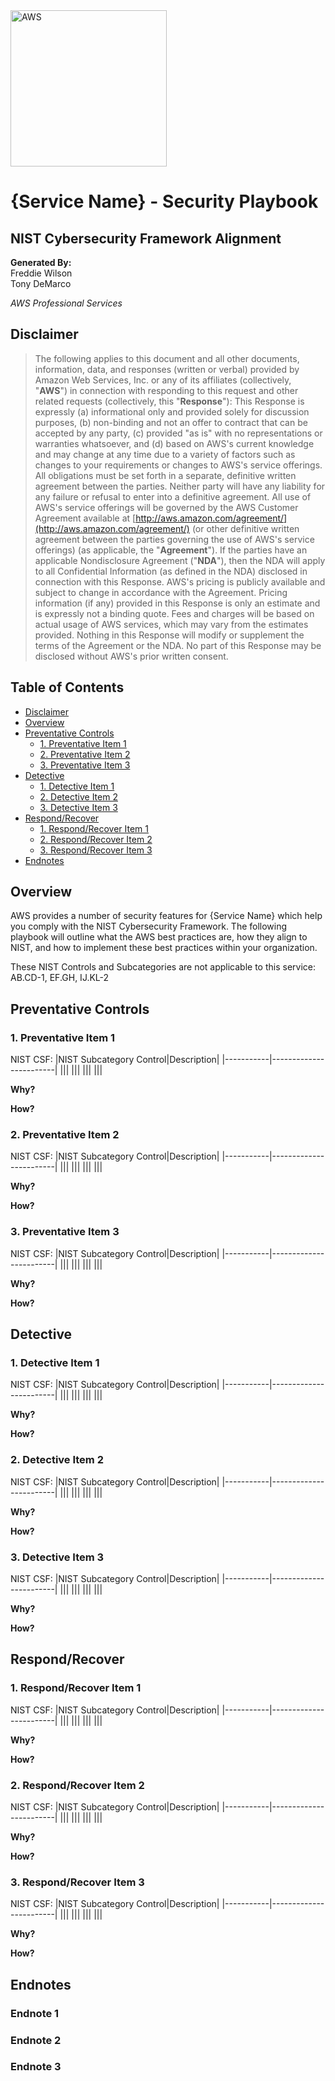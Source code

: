 <img src="https://a0.awsstatic.com/libra-css/images/logos/aws_logo_smile_1200x630.png" alt="AWS" width="250"/>

# {Service Name} - Security Playbook <!-- omit in toc -->
## NIST Cybersecurity Framework Alignment <!-- omit in toc -->

**Generated By:**  
Freddie Wilson  
Tony DeMarco

*AWS Professional Services*

## Disclaimer
> The following applies to this document and all other documents, information, data, and responses (written or verbal) provided by Amazon Web Services, Inc. or any of its affiliates (collectively, "**AWS**") in connection with responding to this request and other related requests (collectively, this "**Response**"): This Response is expressly (a) informational only and provided solely for discussion purposes, (b) non-binding and not an offer to contract that can be accepted by any party, (c) provided "as is" with no representations or warranties whatsoever, and (d) based on AWS's current knowledge and may change at any time due to a variety of factors such as changes to your requirements or changes to AWS's service offerings. All obligations must be set forth in a separate, definitive written agreement between the parties. Neither party will have any liability for any failure or refusal to enter into a definitive agreement. All use of AWS's service offerings will be governed by the AWS Customer Agreement available at [http://aws.amazon.com/agreement/](http://aws.amazon.com/agreement/) (or other definitive written agreement between the parties governing the use of AWS's service offerings) (as applicable, the "**Agreement**"). If the parties have an applicable Nondisclosure Agreement ("**NDA**"), then the NDA will apply to all Confidential Information (as defined in the NDA) disclosed in connection with this Response. AWS's pricing is publicly available and subject to change in accordance with the Agreement. Pricing information (if any) provided in this Response is only an estimate and is expressly not a binding quote. Fees and charges will be based on actual usage of AWS services, which may vary from the estimates provided. Nothing in this Response will modify or supplement the terms of the Agreement or the NDA. No part of this Response may be disclosed without AWS's prior written consent. 

## Table of Contents <!-- omit in toc -->
- [Disclaimer](#disclaimer)
- [Overview](#overview)
- [Preventative Controls](#preventative-controls)
  - [1. Preventative Item 1](#1-preventative-item-1)
  - [2. Preventative Item 2](#2-preventative-item-2)
  - [3. Preventative Item 3](#3-preventative-item-3)
- [Detective](#detective)
  - [1. Detective Item 1](#1-detective-item-1)
  - [2. Detective Item 2](#2-detective-item-2)
  - [3. Detective Item 3](#3-detective-item-3)
- [Respond/Recover](#respondrecover)
  - [1. Respond/Recover Item 1](#1-respondrecover-item-1)
  - [2. Respond/Recover Item 2](#2-respondrecover-item-2)
  - [3. Respond/Recover Item 3](#3-respondrecover-item-3)
- [Endnotes](#endnotes)

## Overview
AWS provides a number of security features for {Service Name} which help you comply with the NIST Cybersecurity Framework. The following playbook will outline what the AWS best practices are, how they align to NIST, and how to implement these best practices within your organization.

These NIST Controls and Subcategories are not applicable to this service: AB.CD-1, EF.GH, IJ.KL-2

## Preventative Controls
### 1. Preventative Item 1
NIST CSF:
|NIST Subcategory Control|Description|
|-----------|------------------------|
|||
|||
|||
|||

**Why?** 

**How?** 

### 2. Preventative Item 2
NIST CSF:
|NIST Subcategory Control|Description|
|-----------|------------------------|
|||
|||
|||
|||

**Why?** 

**How?** 

### 3. Preventative Item 3
NIST CSF:
|NIST Subcategory Control|Description|
|-----------|------------------------|
|||
|||
|||
|||

**Why?** 

**How?** 

## Detective
### 1. Detective Item 1
NIST CSF:
|NIST Subcategory Control|Description|
|-----------|------------------------|
|||
|||
|||
|||

**Why?** 

**How?** 

### 2. Detective Item 2
NIST CSF:
|NIST Subcategory Control|Description|
|-----------|------------------------|
|||
|||
|||
|||

**Why?** 

**How?** 

### 3. Detective Item 3
NIST CSF:
|NIST Subcategory Control|Description|
|-----------|------------------------|
|||
|||
|||
|||

**Why?** 

**How?** 

## Respond/Recover
### 1. Respond/Recover Item 1
NIST CSF:
|NIST Subcategory Control|Description|
|-----------|------------------------|
|||
|||
|||
|||

**Why?** 

**How?** 

### 2. Respond/Recover Item 2
NIST CSF:
|NIST Subcategory Control|Description|
|-----------|------------------------|
|||
|||
|||
|||

**Why?** 

**How?** 

### 3. Respond/Recover Item 3
NIST CSF:
|NIST Subcategory Control|Description|
|-----------|------------------------|
|||
|||
|||
|||

**Why?** 

**How?** 

## Endnotes
### Endnote 1 <!-- omit in toc -->

### Endnote 2 <!-- omit in toc -->

### Endnote 3 <!-- omit in toc -->
